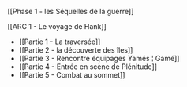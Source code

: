 [[Phase 1 - les Séquelles de la guerre]]




[[ARC 1 - Le voyage de Hank]]

- [[Partie 1 - La traversée]]
- [[Partie 2 - la découverte des îles]]
- [[Partie 3 - Rencontre équipages Yamés ¦ Gamé]]
- [[Partie 4 - Entrée en scène de Plénitude]]
- [[Partie 5 - Combat au sommet]]


